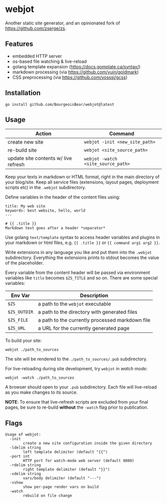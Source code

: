 # webjot

Another static site generator, and an opinionated fork of https://github.com/zserge/zs.

## Features

* embedded HTTP server
* os-based file watching & live-reload
* golang template expansion (https://docs.gomplate.ca/syntax/)
* markdown processing (via https://github.com/yuin/goldmark)
* CSS preprocessing (via https://github.com/yosssi/gcss)

## Installation

```
go install github.com/BourgeoisBear/webjot@latest
```

## Usage

| Action                               | Command                            |
| ------                               | -------                            |
| create new site                      | `webjot -init <new_site_path>`     |
| re-build site                        | `webjot <site_source_path>`        |
| update site contents w/ live refresh | `webjot -watch <site_source_path>` |

Keep your texts in markdown or HTML format, right in the main directory of your blog/site.  Keep all service files (extensions, layout pages, deployment scripts etc) in the `.webjot` subdirectory.

Define variables in the header of the content files using:

```
title: My web site
keywords: best website, hello, world
---

# {{ .title }}
Markdown text goes after a header *separator*
```

Use golang `text/template` syntax to access header variables and plugins in your markdown or html files, e.g. `{{ .title }}` or `{{ command arg1 arg2 }}`.

Write extensions in any language you like and put them into the `.webjot` subdirectory.  Everything the extensions prints to stdout becomes the value of the placeholder.

Every variable from the content header will be passed via environment variables like `title` becomes `$ZS_TITLE` and so on. There are some special variables:

| Env Var      | Description                                     |
| -------      | -----------                                     |
| `$ZS`        | a path to the `webjot` executable               |
| `$ZS_OUTDIR` | a path to the directory with generated files    |
| `$ZS_FILE`   | a path to the currently processed markdown file |
| `$ZS_URL`    | a URL for the currently generated page          |

To build your site:

```
webjot ./path_to_sources
```

The site will be rendered to the `./path_to_sources/.pub` subdirectory.

For live-reloading during site development, try `webjot` in *watch mode*:

```
webjot -watch ./path_to_sources
```

A browser should open to your `.pub` subdirectory.  Each file will live-reload as you make changes to its source.

**NOTE**: To ensure that live-refresh scripts are excluded from your final pages, be sure to re-build **without** the `-watch` flag prior to publication.

## Flags

```
Usage of webjot:
  -init
        create a new site configuration inside the given directory
  -ldelim string
        left template delimiter (default "{{")
  -port int
        HTTP port for watch-mode web server (default 8080)
  -rdelim string
        right template delimiter (default "}}")
  -vdelim string
        vars/body delimiter (default "---")
  -vshow
        show per-page render vars on build
  -watch
        rebuild on file change
```

